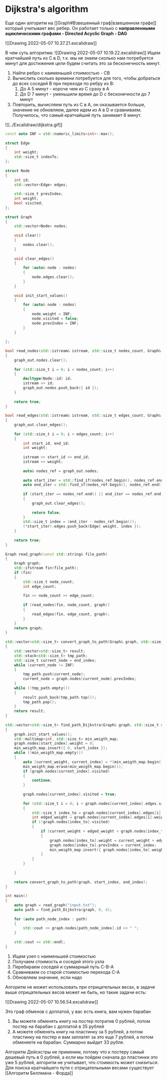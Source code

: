 # Dijkstra's algorithm
Еще один алгоритм на [[Graph#Взвешенный граф|взвешенном графе]] который учитывает вес ребер. Он работает только с **направленными ациклическими графами - Directed Acyclic Graph - DAG**

![[Drawing 2022-05-07 10.37.21.excalidraw]]

В чем суть алгоритма:
![[Drawing 2022-05-07 10.19.22.excalidraw]]
Ищем кратчайший путь из C в D, т.к. мы не знаем сколько нам потребуется минут для достижения цели будем считать это за бесконечность минут.
1. Найти ребро с наименьшей стоимостью - CB
2. Вычислить сколько времени потребуется для того, чтобы добраться до всех соседей B при переходе по ребру из B:
	1. До A  5 минут - короче чем из C сразу в A
	2. До D 7 минут - уменьшили время до D с бесконечности до 7 минут
3. Повторить, вычисляем путь из С в A, он оказывается больше, значение не обновляем, далее идем из A в D и сравниваем. Получилось, что самый кратчайший путь занимает 6 минут.

![[../Excalidraw/dijkstra.gif]]

```cpp
const auto INF = std::numeric_limits<int>::max();  
  
struct Edge  
{  
    int weight;  
    std::size_t indexTo;  
};  
  
struct Node  
{  
    int id;  
    std::vector<Edge> edges;  
  
    std::size_t prevIndex;  
    int weight;  
    bool visited;  
};  
  
struct Graph  
{  
    std::vector<Node> nodes;  
  
    void clear()  
    {  
        nodes.clear();  
    }  
  
    void clear_edges()  
    {  
        for (auto& node : nodes)  
        {  
            node.edges.clear();  
        }  
    }  
  
    void init_start_values()  
    {  
        for (auto& node : nodes)  
        {  
            node.weight = INF;  
            node.visited = false;  
            node.prevIndex = INF;  
        }  
    }  
  
};  
  
bool read_nodes(std::istream& istream, std::size_t nodes_count, Graph& graph_out)  
{  
    graph_out.nodes.clear();  
  
    for (std::size_t i = 0; i < nodes_count; i++)  
    {  
        decltype(Node::id) id;  
        istream >> id;  
        graph_out.nodes.push_back({ id });  
    }  
  
    return true;  
}  
  
bool read_edges(std::istream& istream, std::size_t edges_count, Graph& graph_out)  
{  
    graph_out.clear_edges();  
  
    for (std::size_t i = 0; i < edges_count; i++)  
    {  
        int start_id, end_id;  
        int weight;  
  
        istream >> start_id >> end_id;  
        istream >> weight;  
  
        auto& nodes_ref = graph_out.nodes;  
  
        auto start_iter = std::find_if(nodes_ref.begin(), nodes_ref.end(), [start_id](const auto& node) { return node.id == start_id; });  
        auto end_iter = std::find_if(nodes_ref.begin(), nodes_ref.end(), [end_id](const auto& node) { return node.id == end_id; });  
  
        if (start_iter == nodes_ref.end() || end_iter == nodes_ref.end())  
        {  
            graph_out.clear_edges();  
  
            return false;  
        }  
        std::size_t index = (end_iter - nodes_ref.begin());  
        (*start_iter).edges.push_back(Edge{ weight, index });  
    }  
  
    return true;  
}  
  
Graph read_graph(const std::string& file_path)  
{  
    Graph graph;  
    std::ifstream fin(file_path);  
    if (fin)  
    {  
        std::size_t node_count;  
        int edge_count;  
  
        fin >> node_count >> edge_count;  
  
        if (read_nodes(fin, node_count, graph))  
        {  
            read_edges(fin, edge_count, graph);  
        }  
    }  
    return graph;  
}  
  
std::vector<std::size_t> convert_graph_to_path(Graph& graph, std::size_t start_index, std::size_t end_index)  
{  
    std::vector<std::size_t> result;  
    std::stack<std::size_t> tmp_path;  
    std::size_t current_node = end_index;  
    while (current_node != INF)  
    {  
        tmp_path.push(current_node);  
        current_node = graph.nodes[current_node].prevIndex;  
    }  
    while (!tmp_path.empty())  
    {  
        result.push_back(tmp_path.top());  
        tmp_path.pop();  
    }  
    return result;  
}  
  
std::vector<std::size_t> find_path_Dijkstra(Graph& graph, std::size_t start_index, std::size_t end_index)  
{  
    graph.init_start_values();  
    std::multimap<int, std::size_t> min_weigth_map;  
    graph.nodes[start_index].weight = 0;  
    min_weigth_map.insert({ 0, start_index });  
    while (!min_weigth_map.empty())  
    {  
        auto [current_weight, current_index] = *(min_weigth_map.begin());  
        min_weigth_map.erase(min_weigth_map.begin());  
        if (graph.nodes[current_index].visited)  
        {  
            continue;  
        }  
  
        graph.nodes[current_index].visited = true;  
  
        for (std::size_t i = 0; i < graph.nodes[current_index].edges.size(); i++)  
        {  
            std::size_t index_to = graph.nodes[current_index].edges[i].indexTo;  
            int edged_weight = graph.nodes[current_index].edges[i].weight;  
            if (!graph.nodes[index_to].visited)  
            {  
                if (current_weight + edged_weight < graph.nodes[index_to].weight )  
                {  
                    graph.nodes[index_to].weight = current_weight + edged_weight;  
                    graph.nodes[index_to].prevIndex = current_index;  
                    min_weigth_map.insert({ graph.nodes[index_to].weight, index_to });  
                }  
            }  
        }  
  
    }  
  
    return convert_graph_to_path(graph, start_index, end_index);  
}  
  
int main()  
{  
    auto graph = read_graph("input.txt");  
    auto path = find_path_Dijkstra(graph, 0, 4);  
  
    for (auto path_node_index : path)  
    {  
        std::cout << graph.nodes[path_node_index].id << " ";  
    }  
  
    std::cout << std::endl;  
}
```

1. Ищем узел с наименьшей стоимостью
2. Получаем стоимость и соседей этого узла
3. Перебираем соседей и суммарный путь C-B-A
4. Сравниваем со старой стоимостью перехода C-A
5. Обновляем значение, если надо


Алгоритм не может использовать при отрицательных весах, в задаче выше отрицательных весов может не быть, но такие задачи есть:

![[Drawing 2022-05-07 10.56.54.excalidraw]]

Это граф обменов с доплатой, у вас есть книга, вам нужен барабан
1. Вы можете обменять книгу на постер потратив 0 рублей, потом постер на барабан с доплатой в 35 рублей
2. А можете обменять книгу на пластинку за 5 рублей, а потом пластинку на постер и вам заплатят за это еще 7 рублей, а потом обменяете на барабан. Суммарно выйдет 33 рубля.

Алгоритм Дейскстры не применим, потому что к постеру самый дешевый путь в 0 рублей, а если мы пойдем сначала до пластинки это уже 5 рублей, алгоритм не учитывает, что стоимость может снизиться. Для поиска кратчайшего пути с отрицательными весами существует [[Алгоритм Беллмана - Форда]]